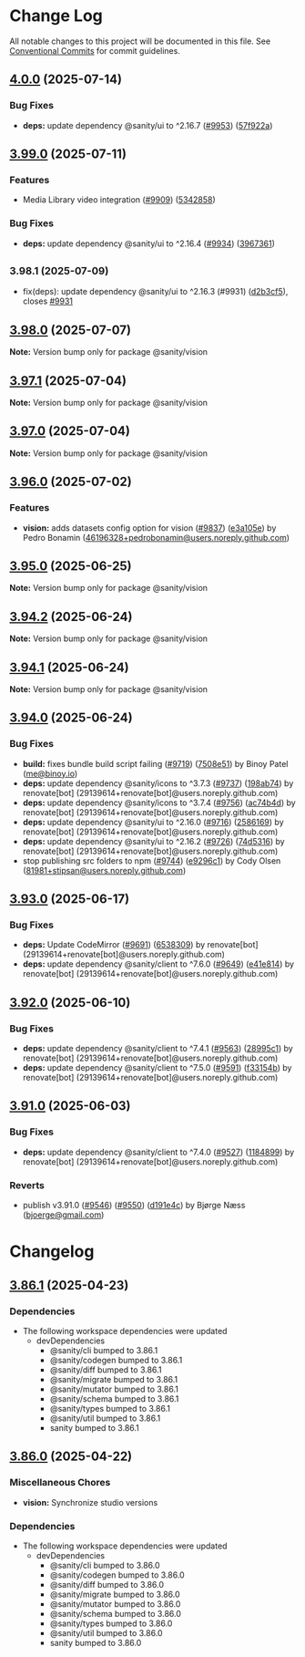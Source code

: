 # Change Log

All notable changes to this project will be documented in this file.
See [Conventional Commits](https://conventionalcommits.org) for commit guidelines.

## [4.0.0](https://github.com/sanity-io/sanity/compare/v3.99.0...v4.0.0) (2025-07-14)


### Bug Fixes

* **deps:** update dependency @sanity/ui to ^2.16.7 ([#9953](https://github.com/sanity-io/sanity/issues/9953)) ([57f922a](https://github.com/sanity-io/sanity/commit/57f922a1535ed2f9629486a9d985e79ea658a311))



## [3.99.0](https://github.com/sanity-io/sanity/compare/v3.98.1...v3.99.0) (2025-07-11)


### Features

* Media Library video integration ([#9909](https://github.com/sanity-io/sanity/issues/9909)) ([5342858](https://github.com/sanity-io/sanity/commit/534285836c3f1c7a5fe9772ed732731adc16992b))


### Bug Fixes

* **deps:** update dependency @sanity/ui to ^2.16.4 ([#9934](https://github.com/sanity-io/sanity/issues/9934)) ([3967361](https://github.com/sanity-io/sanity/commit/39673611a02253d2ea4c2a6cdc018431b9353130))



## <small>3.98.1 (2025-07-09)</small>

* fix(deps): update dependency @sanity/ui to ^2.16.3 (#9931) ([d2b3cf5](https://github.com/sanity-io/sanity/commit/d2b3cf5)), closes [#9931](https://github.com/sanity-io/sanity/issues/9931)





## [3.98.0](https://github.com/sanity-io/sanity/compare/v3.97.1...v3.98.0) (2025-07-07)

**Note:** Version bump only for package @sanity/vision

## [3.97.1](https://github.com/sanity-io/sanity/compare/v3.97.0...v3.97.1) (2025-07-04)

**Note:** Version bump only for package @sanity/vision

## [3.97.0](https://github.com/sanity-io/sanity/compare/v3.96.0...v3.97.0) (2025-07-04)

**Note:** Version bump only for package @sanity/vision

## [3.96.0](https://github.com/sanity-io/sanity/compare/v3.95.0...v3.96.0) (2025-07-02)

### Features

* **vision:** adds datasets config option for vision ([#9837](https://github.com/sanity-io/sanity/issues/9837)) ([e3a105e](https://github.com/sanity-io/sanity/commit/e3a105ed1eb2e8ae2ae27b5725be7454302da754)) by Pedro Bonamin (46196328+pedrobonamin@users.noreply.github.com)

## [3.95.0](https://github.com/sanity-io/sanity/compare/v3.94.2...v3.95.0) (2025-06-25)

**Note:** Version bump only for package @sanity/vision

## [3.94.2](https://github.com/sanity-io/sanity/compare/v3.94.1...v3.94.2) (2025-06-24)

**Note:** Version bump only for package @sanity/vision

## [3.94.1](https://github.com/sanity-io/sanity/compare/v3.94.0...v3.94.1) (2025-06-24)

**Note:** Version bump only for package @sanity/vision

## [3.94.0](https://github.com/sanity-io/sanity/compare/v3.93.0...v3.94.0) (2025-06-24)

### Bug Fixes

* **build:** fixes bundle build script failing ([#9719](https://github.com/sanity-io/sanity/issues/9719)) ([7508e51](https://github.com/sanity-io/sanity/commit/7508e513d21ac661fe95e69513076ee27215f645)) by Binoy Patel (me@binoy.io)
* **deps:** update dependency @sanity/icons to ^3.7.3 ([#9737](https://github.com/sanity-io/sanity/issues/9737)) ([198ab74](https://github.com/sanity-io/sanity/commit/198ab74452aab8569bc1a1f7924471732347bd55)) by renovate[bot] (29139614+renovate[bot]@users.noreply.github.com)
* **deps:** update dependency @sanity/icons to ^3.7.4 ([#9756](https://github.com/sanity-io/sanity/issues/9756)) ([ac74b4d](https://github.com/sanity-io/sanity/commit/ac74b4dd0c776b84582f728126469dd4a679d3e5)) by renovate[bot] (29139614+renovate[bot]@users.noreply.github.com)
* **deps:** update dependency @sanity/ui to ^2.16.0 ([#9716](https://github.com/sanity-io/sanity/issues/9716)) ([2586169](https://github.com/sanity-io/sanity/commit/258616905c0a522cbc7990877c7b37cbc9417f61)) by renovate[bot] (29139614+renovate[bot]@users.noreply.github.com)
* **deps:** update dependency @sanity/ui to ^2.16.2 ([#9726](https://github.com/sanity-io/sanity/issues/9726)) ([74d5316](https://github.com/sanity-io/sanity/commit/74d5316fb474a8c94a4ecac54d21bfc58c4a6370)) by renovate[bot] (29139614+renovate[bot]@users.noreply.github.com)
* stop publishing src folders to npm ([#9744](https://github.com/sanity-io/sanity/issues/9744)) ([e9296c1](https://github.com/sanity-io/sanity/commit/e9296c12d1c68ea912a309a6bfe6cb752172ba07)) by Cody Olsen (81981+stipsan@users.noreply.github.com)

## [3.93.0](https://github.com/sanity-io/sanity/compare/v3.92.0...v3.93.0) (2025-06-17)

### Bug Fixes

* **deps:** Update CodeMirror ([#9691](https://github.com/sanity-io/sanity/issues/9691)) ([6538309](https://github.com/sanity-io/sanity/commit/6538309add507cb38257b43be5d6fece2021a14f)) by renovate[bot] (29139614+renovate[bot]@users.noreply.github.com)
* **deps:** update dependency @sanity/client to ^7.6.0 ([#9649](https://github.com/sanity-io/sanity/issues/9649)) ([e41e814](https://github.com/sanity-io/sanity/commit/e41e8140d2de74151228f535181d368407aa9111)) by renovate[bot] (29139614+renovate[bot]@users.noreply.github.com)

## [3.92.0](https://github.com/sanity-io/sanity/compare/v3.91.0...v3.92.0) (2025-06-10)

### Bug Fixes

* **deps:** update dependency @sanity/client to ^7.4.1 ([#9563](https://github.com/sanity-io/sanity/issues/9563)) ([28995c1](https://github.com/sanity-io/sanity/commit/28995c11d7e920467e50116a5be97f215ab85fd2)) by renovate[bot] (29139614+renovate[bot]@users.noreply.github.com)
* **deps:** update dependency @sanity/client to ^7.5.0 ([#9591](https://github.com/sanity-io/sanity/issues/9591)) ([f33154b](https://github.com/sanity-io/sanity/commit/f33154ba7336299ee0969a0a8db5bf106c3a7825)) by renovate[bot] (29139614+renovate[bot]@users.noreply.github.com)

## [3.91.0](https://github.com/sanity-io/sanity/compare/v3.90.0...v3.91.0) (2025-06-03)

### Bug Fixes

* **deps:** update dependency @sanity/client to ^7.4.0 ([#9527](https://github.com/sanity-io/sanity/issues/9527)) ([1184899](https://github.com/sanity-io/sanity/commit/1184899e50bf559e0f47db0e94df942a7fa7be3a)) by renovate[bot] (29139614+renovate[bot]@users.noreply.github.com)

### Reverts

* publish v3.91.0 ([#9546](https://github.com/sanity-io/sanity/issues/9546)) ([#9550](https://github.com/sanity-io/sanity/issues/9550)) ([d191e4c](https://github.com/sanity-io/sanity/commit/d191e4cdbccc68cda01f864c0290528df91d9571)) by Bjørge Næss (bjoerge@gmail.com)

# Changelog

## [3.86.1](https://github.com/sanity-io/sanity/compare/v3.86.0...v3.86.1) (2025-04-23)

### Dependencies

* The following workspace dependencies were updated
  * devDependencies
    * @sanity/cli bumped to 3.86.1
    * @sanity/codegen bumped to 3.86.1
    * @sanity/diff bumped to 3.86.1
    * @sanity/migrate bumped to 3.86.1
    * @sanity/mutator bumped to 3.86.1
    * @sanity/schema bumped to 3.86.1
    * @sanity/types bumped to 3.86.1
    * @sanity/util bumped to 3.86.1
    * sanity bumped to 3.86.1

## [3.86.0](https://github.com/sanity-io/sanity/compare/vision-v3.85.1...vision-v3.86.0) (2025-04-22)

### Miscellaneous Chores

* **vision:** Synchronize studio versions

### Dependencies

* The following workspace dependencies were updated
  * devDependencies
    * @sanity/cli bumped to 3.86.0
    * @sanity/codegen bumped to 3.86.0
    * @sanity/diff bumped to 3.86.0
    * @sanity/migrate bumped to 3.86.0
    * @sanity/mutator bumped to 3.86.0
    * @sanity/schema bumped to 3.86.0
    * @sanity/types bumped to 3.86.0
    * @sanity/util bumped to 3.86.0
    * sanity bumped to 3.86.0

